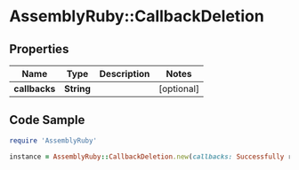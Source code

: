# AssemblyRuby::CallbackDeletion

## Properties

Name | Type | Description | Notes
------------ | ------------- | ------------- | -------------
**callbacks** | **String** |  | [optional] 

## Code Sample

```ruby
require 'AssemblyRuby'

instance = AssemblyRuby::CallbackDeletion.new(callbacks: Successfully redacted)
```



